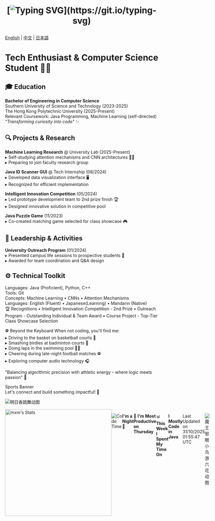 <h1 align="center">
  
[![Typing SVG](https://readme-typing-svg.herokuapp.com?color=bf91f3&size=30&center=true&vCenter=true&width=500&height=35&lines=Welcome!;+I'm+M0rphex+莫晓喵!)](https://git.io/typing-svg)

</h1>

[English](README.md) | [中文](README.zh.md) | [日本語](README.jp.md)

# Tech Enthusiast & Computer Science Student 👨‍💻

## 🎓 Education  
**Bachelor of Engineering in Computer Science**  
Southern University of Science and Technology (2023-2025)  
The Hong Kong Polytechnic University (2025-Present)  
Relevant Coursework: Java Programming, Machine Learning (self-directed)  
*"Transforming curiosity into code"* ✨  

## 🔍 Projects & Research  
**Machine Learning Research** @ University Lab (2025-Present)  
▸ Self-studying attention mechanisms and CNN architectures 👨‍🔬  
▸ Preparing to join faculty research group  

**Java ID Scanner GUI** @ Tech Internship (08/2024)  
▸ Developed data visualization interface 🖥️  
▸ Recognized for efficient implementation  

**Intelligent Innovation Competition** (05/2024)  
▸ Led prototype development team to 2nd prize finish 🏆  
▸ Designed innovative solution in competitive pool  

**Java Puzzle Game** (11/2023)  
▸ Co-created matching game selected for class showcase 🎮  

## 🌟 Leadership & Activities  
**University Outreach Program** (01/2024)  
▸ Presented campus life sessions to prospective students 🎤  
▸ Awarded for team coordination and Q&A design  

## ⚙️ Technical Toolkit  
Languages:   Java (Proficient), Python, C++  
Tools:       Git  
Concepts:    Machine Learning • CNNs • Attention Mechanisms  
Languages:   English (Fluent) • Japanese(Learning) • Mandarin (Native)  
🏆 Recognitions
• Intelligent Innovation Competition - 2nd Prize
• Outreach Program - Outstanding Individual & Team Award
• Course Project - Top-Tier Class Showcase Selection

⚽️ Beyond the Keyboard
When not coding, you'll find me:  
▸ Driving to the basket on basketball courts 🏀  
▸ Smashing birdies at badminton courts 🏸  
▸ Doing laps in the swimming pool 🏊‍♂️  
▸ Cheering during late-night football matches ⚽️  
▸ Exploring computer audio technology 🎧  
  
"Balancing algorithmic precision with athletic energy –
where logic meets passion" 🌈  

Sports Banner  
Let's connect and build something impactful! 🤝  


            
  
  ![明日香跳舞动图](https://media4.giphy.com/media/v1.Y2lkPTc5MGI3NjExdmpmNXhmbG93ZDB1Mms0eGFqMHZpZXhsZzV0d2lycDI4d3I3Y3ZsdyZlcD12MV9pbnRlcm5hbF9naWZfYnlfaWQmY3Q9Zw/11lxCeKo6cHkJy/giphy.gif)
  

  <div style="display: flex; justify-content: space-between;">
  <img src="https://github-readme-stats-ten-dusky-26.vercel.app/api?username=TonyMo0310&theme=vue-dark&show_icons=true&hide_border=true&count_private=true" alt="mxm's Stats" width="350" />








            
          
  <!--START_SECTION:waka-->
![Code Time](http://img.shields.io/badge/Code%20Time-0%20secs-blue)

**I'm a Night 🦉** 

```text
🌞 Morning                9 commits           █░░░░░░░░░░░░░░░░░░░░░░░░   03.21 % 
🌆 Daytime                82 commits          ███████░░░░░░░░░░░░░░░░░░   29.29 % 
🌃 Evening                94 commits          ████████░░░░░░░░░░░░░░░░░   33.57 % 
🌙 Night                  95 commits          ████████░░░░░░░░░░░░░░░░░   33.93 % 
```
📅 **I'm Most Productive on Thursday** 

```text
Monday                   37 commits          ███░░░░░░░░░░░░░░░░░░░░░░   13.21 % 
Tuesday                  42 commits          ████░░░░░░░░░░░░░░░░░░░░░   15.00 % 
Wednesday                54 commits          █████░░░░░░░░░░░░░░░░░░░░   19.29 % 
Thursday                 80 commits          ███████░░░░░░░░░░░░░░░░░░   28.57 % 
Friday                   14 commits          █░░░░░░░░░░░░░░░░░░░░░░░░   05.00 % 
Saturday                 14 commits          █░░░░░░░░░░░░░░░░░░░░░░░░   05.00 % 
Sunday                   39 commits          ███░░░░░░░░░░░░░░░░░░░░░░   13.93 % 
```


📊 **This Week I Spent My Time On** 

```text
🕑︎ Time Zone: Asia/Shanghai

💬 Programming Languages: 
No Activity Tracked This Week

🔥 Editors: 
No Activity Tracked This Week

🐱‍💻 Projects: 
No Activity Tracked This Week

💻 Operating System: 
No Activity Tracked This Week
```

**I Mostly Code in Java** 

```text
Java                     4 repos             ████████░░░░░░░░░░░░░░░░░   33.33 % 
Python                   3 repos             ██████░░░░░░░░░░░░░░░░░░░   25.00 % 
C#                       1 repo              ██░░░░░░░░░░░░░░░░░░░░░░░   08.33 % 
VHDL                     1 repo              ██░░░░░░░░░░░░░░░░░░░░░░░   08.33 % 
Assembly                 1 repo              ██░░░░░░░░░░░░░░░░░░░░░░░   08.33 % 
```




 Last Updated on 31/10/2025 01:55:47 UTC
<!--END_SECTION:waka-->




  ![魔王邪眼小鸟游六花动图](https://media4.giphy.com/media/v1.Y2lkPTc5MGI3NjExd2lvdGh0bG9qZ3VnZzlmdnY2djduaXBmaGl1cm1tMWluMHRmcjczYyZlcD12MV9pbnRlcm5hbF9naWZfYnlfaWQmY3Q9Zw/a6pzK009rlCak/giphy.gif)    
  

